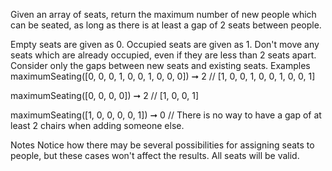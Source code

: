 Given an array of seats, return the maximum number of new people which can be seated, as long as there is at least a gap of 2 seats between people.

Empty seats are given as 0.
Occupied seats are given as 1.
Don't move any seats which are already occupied, even if they are less than 2 seats apart. Consider only the gaps between new seats and existing seats.
Examples
maximumSeating([0, 0, 0, 1, 0, 0, 1, 0, 0, 0]) ➞ 2
// [1, 0, 0, 1, 0, 0, 1, 0, 0, 1]

maximumSeating([0, 0, 0, 0]) ➞ 2
// [1, 0, 0, 1]

maximumSeating([1, 0, 0, 0, 0, 1]) ➞ 0
// There is no way to have a gap of at least 2 chairs when adding someone else.

Notes
Notice how there may be several possibilities for assigning seats to people, but these cases won't affect the results.
All seats will be valid.